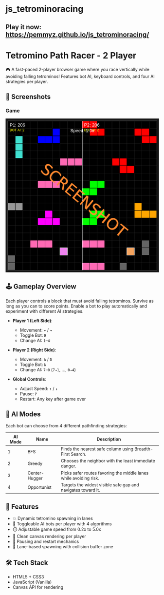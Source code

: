 # js_tetrominoracing

## Play it now: https://pemmyz.github.io/js_tetrominoracing/

# Tetromino Path Racer - 2 Player

🎮 A fast-paced 2-player browser game where you race vertically while avoiding falling tetrominos! Features bot AI, keyboard controls, and four AI strategies per player.

## 📸 Screenshots

### Game
![Game 1](screenshots/game_1.png)  

## 🕹️ Gameplay Overview

Each player controls a block that must avoid falling tetrominos. Survive as long as you can to score points. Enable a bot to play automatically and experiment with different AI strategies.

- **Player 1 (Left Side)**:
  - Movement: `←` / `→`
  - Toggle Bot: `B`
  - Change AI: `1`–`4`
  
- **Player 2 (Right Side)**:
  - Movement: `A` / `D`
  - Toggle Bot: `N`
  - Change AI: `7`–`0` (`7→1`, ..., `0→4`)

- **Global Controls**:
  - Adjust Speed: `↑` / `↓`
  - Pause: `P`
  - Restart: Any key after game over

## 🤖 AI Modes

Each bot can choose from 4 different pathfinding strategies:

| AI Mode | Name             | Description                                                                 |
|---------|------------------|-----------------------------------------------------------------------------|
| 1       | BFS              | Finds the nearest safe column using Breadth-First Search.                   |
| 2       | Greedy           | Chooses the neighbor with the least immediate danger.                       |
| 3       | Center-Hugger    | Picks safer routes favoring the middle lanes while avoiding risk.           |
| 4       | Opportunist      | Targets the widest visible safe gap and navigates toward it.               |

## 🧠 Features

- 💥 Dynamic tetromino spawning in lanes
- 🧠 Toggleable AI bots per player with 4 algorithms
- ⏱️ Adjustable game speed from 0.2x to 5.0x
- 🎨 Clean canvas rendering per player
- 🛑 Pausing and restart mechanics
- 🧱 Lane-based spawning with collision buffer zone

## 🛠️ Tech Stack

- HTML5 + CSS3
- JavaScript (Vanilla)
- Canvas API for rendering


